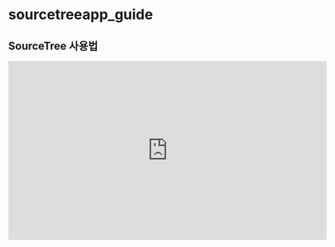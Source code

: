 # sourcetreeapp_guide
## SourceTree 사용법

<iframe id="ytplayer" type="text/html" width="640" height="360" src="https://www.youtube.com/embed/VH-TQ6KH3bI" frameborder="0"></iframe>
